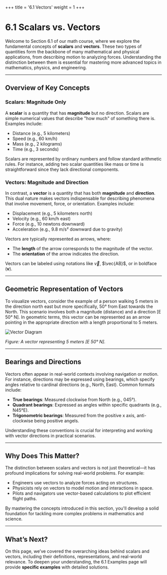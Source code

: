 +++
title = '6.1 Vectors'
weight = 1
+++

# 6.1 Scalars vs. Vectors

Welcome to Section 6.1 of our math course, where we explore the fundamental concepts of **scalars** and **vectors**. These two types of quantities form the backbone of many mathematical and physical applications, from describing motion to analyzing forces. Understanding the distinction between them is essential for mastering more advanced topics in mathematics, physics, and engineering.

---

## Overview of Key Concepts

### Scalars: Magnitude Only
A **scalar** is a quantity that has **magnitude** but no direction. Scalars are simple numerical values that describe "how much" of something there is. Examples include:
- Distance (e.g., 5 kilometers)
- Speed (e.g., 60 km/h)
- Mass (e.g., 2 kilograms)
- Time (e.g., 3 seconds)

Scalars are represented by ordinary numbers and follow standard arithmetic rules. For instance, adding two scalar quantities like mass or time is straightforward since they lack directional components.

### Vectors: Magnitude and Direction
In contrast, a **vector** is a quantity that has both **magnitude** and **direction**. This dual nature makes vectors indispensable for describing phenomena that involve movement, force, or orientation. Examples include:
- Displacement (e.g., 5 kilometers north)
- Velocity (e.g., 60 km/h east)
- Force (e.g., 10 newtons downward)
- Acceleration (e.g., 9.8 m/s² downward due to gravity)

Vectors are typically represented as arrows, where:
- The **length** of the arrow corresponds to the magnitude of the vector.
- The **orientation** of the arrow indicates the direction.

Vectors can be labeled using notations like $\vec{v}$, $\vec{AB}$, or in boldface ($\mathbf{v}$).

---

## Geometric Representation of Vectors
To visualize vectors, consider the example of a person walking 5 meters in the direction north east but more specifically, 50° from East towards the North. This scenario involves both a magnitude (distance) and a direction [E 50° N]. In geometric terms, this vector can be represented as an arrow pointing in the appropriate direction with a length proportional to 5 meters.

![Vector Diagram](/images/vector-diagram_6_1.png)

*Figure: A vector representing 5 meters [E 50° N].*

---

## Bearings and Directions
Vectors often appear in real-world contexts involving navigation or motion. For instance, directions may be expressed using bearings, which specify angles relative to cardinal directions (e.g., North, East). Common formats include:
- **True bearings**: Measured clockwise from North (e.g., 045°).
- **Quadrant bearings**: Expressed as angles within specific quadrants (e.g., N45°E).
- **Trigonometric bearings**: Measured from the positive x axis, anti-clockwise being positive angels.

Understanding these conventions is crucial for interpreting and working with vector directions in practical scenarios.

---

## Why Does This Matter?
The distinction between scalars and vectors is not just theoretical—it has profound implications for solving real-world problems. For example:
- Engineers use vectors to analyze forces acting on structures.
- Physicists rely on vectors to model motion and interactions in space.
- Pilots and navigators use vector-based calculations to plot efficient flight paths.

By mastering the concepts introduced in this section, you'll develop a solid foundation for tackling more complex problems in mathematics and science.

---

## What’s Next?
On this page, we’ve covered the overarching ideas behind scalars and vectors, including their definitions, representations, and real-world relevance. To deepen your understanding, the 6.1 Examples page will provide **specific examples** with detailed solutions.

